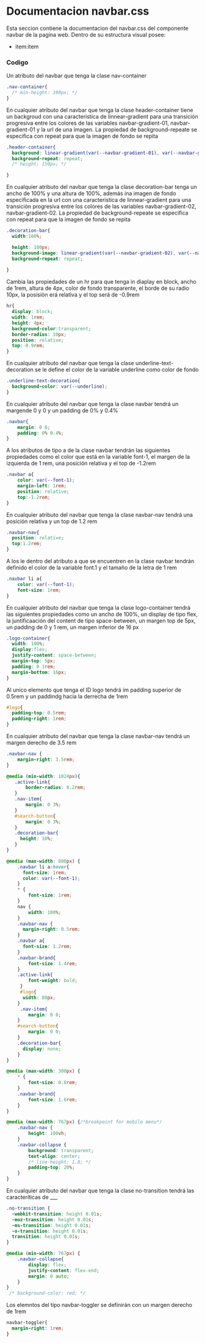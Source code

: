 # Documentacion navbar.css

 Esta seccion contiene la documentacion del navbar.css del componente navbar de la pagina web. Dentro de su estructura visual posee: 
* item:item

### Codigo

 Un atributo del navbar que tenga la clase nav-container 
``` css
.nav-container{
  /* min-height: 190px; */
}
``` 

En cualquier atributo del navbar que tenga la clase header-container tiene un backgroud con una caracteristica de linnear-gradient para una transición progresiva entre los colores de las variables navbar-gradient-01, navbar-gradient-01  y la url de una imagen. La propiedad de background-repeate se especifica con repeat para que la imagen de fondo se repita
``` css
.header-container{
  background: linear-gradient(var(--navbar-gradient-01), var(--navbar-gradient-01)), url('../../../assets/patterns/p4.jpg');
  background-repeat: repeat; 
  /* height: 150px; */

}
```  
En cualquier atributo del navbar que tenga la clase decoration-bar tenga un ancho de 100% y una altura de 100%, además ina imagen de fondo especificada en la url con una caracteristica de linnear-gradient para una transición progresiva entre los colores de las variables navbar-gradient-02, navbar-gradient-02. La propiedad de background-repeate se especifica con repeat para que la imagen de fondo se repita
```  css
.decoration-bar{
  width:100%; 

  height: 100px;
  background-image: linear-gradient(var(--navbar-gradient-02), var(--navbar-gradient-02)), url('../../../assets/patterns/p4.jpg');
  background-repeat: repeat;
  
}
``` 

Cambia las propiedades de un hr para que tenga in diaplay en block, ancho de 1rem, altura de 4px, color de fondo transparente, el borde de su radio 10px, la posisión erá relativa y el top será de -0.9rem
```  css
hr{
  display: block;
  width: 1rem;
  height: 4px;
  background-color:transparent;
  border-radius: 10px;
  position: relative;
  top:-0.9rem;
}
``` 

En cualquier atributo del navbar que tenga la clase underline-text-decoration se le define el color de la variable underline como color de fondo
```  css
.underline-text-decoration{
  background-color: var(--underline);
}
``` 

En cualquier atributo del navbar que tenga la clase  navbar tendrá un margende 0 y 0 y un padding de 0% y 0.4%
```  css
.navbar{
    margin: 0 0;
    padding: 0% 0.4%;
}
``` 

A los atributos de tipo a de la clase  navbar tendrán las siguientes propiedades como el color que está en la variable font-1, el margen de la izquierda de 1 rem, una posición relativa y el top de -1.2rem
```  css
.navbar a{
    color: var(--font-1);
    margin-left: 1rem;
    position: relative;
    top:-1.2rem;
}
``` 

En cualquier atributo del navbar que tenga la clase navbar-nav
tendrá una posición relativa y un top de 1.2 rem
```  css
.navbar-nav{
  position: relative;
  top:1.2rem;
}
```  

A los le dentro del atributo a que se encuentren en la clase navbar tendrán definido el color de la variable font.1 y el tamaño de la letra de 1 rem
```  css
.navbar li a{
    color: var(--font-1);
    font-size: 1rem;
}
```  

En cualquier atributo del navbar que tenga la clase logo-container tendrá las siguientes propiedades como un ancho de 100%, un display de tipo flex, la juntificaación del content de tipo space-between, un margen top de 5px, un padding de 0 y 1 rem, un margen inferior de 16 px
```  css
.logo-container{
  width: 100%;
  display:flex;
  justify-content: space-between;
  margin-top: 5px;
  padding: 0 1rem;
  margin-bottom: 16px;
}   
```  

Al unico elemento que tenga el ID logo tendrá im padding superior de 0.5rem y un paddindg hacia la derrecha de 1rem
```  css
#logo{
  padding-top: 0.5rem;
  padding-right: 1rem;
}
``` 
    
En cualquier atributo del navbar que tenga la clase navbar-nav tendrá un margen derecho de 3.5 rem
``` css  
.navbar-nav {
    margin-right: 3.5rem;
} 
```  
 
 ``` css
 @media (min-width: 1024px){
    .active-link{
        border-radius: 0.2rem;
    }
    .nav-item{
        margin: 0 3%;
    }
    #search-button{
        margin: 0 3%;
    }
    .decoration-bar{
      height: 10%;
    }
 }
``` 

```  css
@media (max-width: 800px) {
    .navbar li a:hover{
      font-size: 1rem;
      color: var(--font-1);
    }
    * {
        font-size: 1rem;
    }
    nav {
        width: 100%;
    }
    .navbar-nav {
      margin-right: 0.5rem;
    } 
    .navbar a{
      font-size: 1.2rem;
    }
    .navbar-brand{
        font-size: 1.4rem;
    }
    .active-link{
        font-weight: bold;
     }
     #logo{
      width: 80px;
    }
     .nav-item{
        margin: 0 0;
    }
    #search-button{
        margin: 0 0;
    }
    .decoration-bar{
      display: none;
    }
}
```  

```  css
@media (max-width: 300px) {
    * {
        font-size: 0.8rem;
    }
    .navbar-brand{
        font-size: 1.6rem;
    }
}
```  

```  css
@media (max-width: 767px) {/*breakpoint for mobile menu*/
    .navbar-nav {
        height: 100vh;
    }    
    .navbar-collapse {
        background: transparent;
        text-align: center;
        /* line-height: 1.8; */
        padding-top: 20%;
    }
}
``` 

En cualquier atributo del navbar que tenga la clase no-transition  tendrá las caracteríticas de ___
```  css
.no-transition {
  -webkit-transition: height 0.01s;
  -moz-transition: height 0.01s;
  -ms-transition: height 0.01s;
  -o-transition: height 0.01s;
  transition: height 0.01s;
}
``` 

```  css
@media (min-width: 767px) {
    .navbar-collapse{   
        display: flex;
        justify-content: flex-end;  
        margin: 0 auto;
    }
}
 /* background-color: red; */
```  
Los elemntos del tipo navbar-toggler se definirán con un margen derecho de 1rem 
```  css
navbar-toggler{
  margin-right: 1rem;
}
``` 